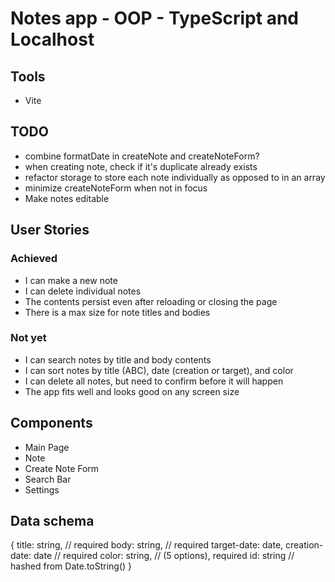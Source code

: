 # Notes app - OOP - TypeScript and Localhost

## Tools

- Vite

## TODO

- combine formatDate in createNote and createNoteForm?
- when creating note, check if it's duplicate already exists
- refactor storage to store each note individually as opposed to in an array
- minimize createNoteForm when not in focus
- Make notes editable

## User Stories

### Achieved
- I can make a new note
- I can delete individual notes
- The contents persist even after reloading or closing the page
- There is a max size for note titles and bodies

### Not yet
- I can search notes by title and body contents
- I can sort notes by title (ABC), date (creation or target), and color
- I can delete all notes, but need to confirm before it will happen
- The app fits well and looks good on any screen size

## Components

- Main Page
- Note
- Create Note Form
- Search Bar
- Settings

## Data schema

{
title: string, // required
body: string, // required
target-date: date,
creation-date: date // required
color: string, // (5 options), required
id: string // hashed from Date.toString()
}
